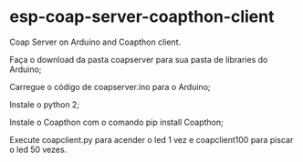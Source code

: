 # esp-coap-server-coapthon-client
Coap Server on Arduino and Coapthon client.

Faça o download da pasta coapserver para sua pasta de libraries do Arduino;

Carregue o código de coapserver.ino para o Arduino;

Instale o python 2; 

Instale o Coapthon com o comando pip install Coapthon;

Execute coapclient.py para acender o led 1 vez e coapclient100 para piscar o led 50 vezes.
